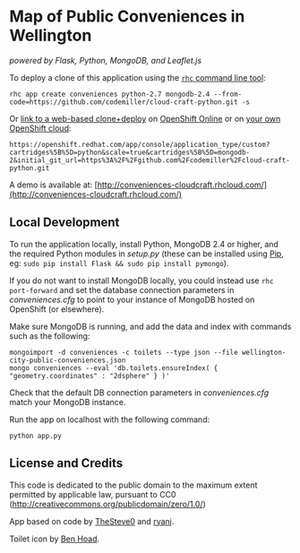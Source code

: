 # Map of Public Conveniences in Wellington 
*powered by Flask, Python, MongoDB, and Leaflet.js*

To deploy a clone of this application using the [`rhc` command line tool](http://rubygems.org/gems/rhc):

    rhc app create conveniences python-2.7 mongodb-2.4 --from-code=https://github.com/codemiller/cloud-craft-python.git -s
    
Or [link to a web-based clone+deploy](https://openshift.redhat.com/app/console/application_type/custom?cartridges%5B%5D=python&scale=true&cartridges%5B%5D=mongodb-2&initial_git_url=https%3A%2F%2Fgithub.com%2Fcodemiller%2Fcloud-craft-python.git) on [OpenShift Online](http://OpenShift.com) or on [your own OpenShift cloud](http://openshift.github.io): 

    https://openshift.redhat.com/app/console/application_type/custom?cartridges%5B%5D=python&scale=true&cartridges%5B%5D=mongodb-2&initial_git_url=https%3A%2F%2Fgithub.com%2Fcodemiller%2Fcloud-craft-python.git

A demo is available at: [http://conveniences-cloudcraft.rhcloud.com/](http://conveniences-cloudcraft.rhcloud.com/)

## Local Development

To run the application locally, install Python, MongoDB 2.4 or higher, and the required Python modules in _setup.py_ (these can be installed using [Pip](http://en.wikipedia.org/wiki/Pip_\(package_manager\)), eg: `sudo pip install Flask && sudo pip install pymongo`). 

If you do not want to install MongoDB locally, you could instead use `rhc port-forward` and set the database connection parameters in _conveniences.cfg_ to point to your instance of MongoDB hosted on OpenShift (or elsewhere).

Make sure MongoDB is running, and add the data and index with commands such as the following: 

	mongoimport -d conveniences -c toilets --type json --file wellington-city-public-conveniences.json
	mongo conveniences --eval 'db.toilets.ensureIndex( { "geometry.coordinates" : "2dsphere" } )'

Check that the default DB connection parameters in _conveniences.cfg_ match your MongoDB instance.

Run the app on localhost with the following command:

    python app.py

## License and Credits
This code is dedicated to the public domain to the maximum extent permitted by applicable law, pursuant to CC0 (http://creativecommons.org/publicdomain/zero/1.0/)

App based on code by [TheSteve0](https://github.com/thesteve0/pythonwebmap) and [ryanj](https://github.com/ryanj/flask-base).

Toilet icon by [Ben Hoad](http://twitter.com/benhoad).
